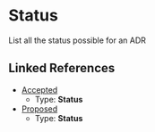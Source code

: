 # Status

List all the status possible for an ADR

## Linked References

* [Accepted](accepted.md)
  * Type: **Status**
* [Proposed](proposed.md)
  * Type: **Status**

